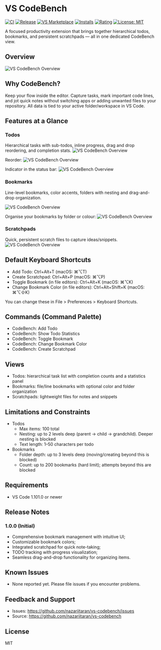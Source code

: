 # VS CodeBench

[![CI](https://github.com/nazariitaran/vs-codebench/actions/workflows/ci.yml/badge.svg?branch=main)](https://github.com/nazariitaran/vs-codebench/actions/workflows/ci.yml)
[![Release](https://github.com/nazariitaran/vs-codebench/actions/workflows/release.yml/badge.svg)](https://github.com/nazariitaran/vs-codebench/actions/workflows/release.yml)
[![VS Marketplace](https://img.shields.io/visual-studio-marketplace/v/nazariitaran.vs-codebench?label=VS%20Marketplace)](https://marketplace.visualstudio.com/items?itemName=nazariitaran.vs-codebench)
[![Installs](https://img.shields.io/visual-studio-marketplace/i/nazariitaran.vs-codebench)](https://marketplace.visualstudio.com/items?itemName=nazariitaran.vs-codebench)
[![Rating](https://img.shields.io/visual-studio-marketplace/r/nazariitaran.vs-codebench)](https://marketplace.visualstudio.com/items?itemName=nazariitaran.vs-codebench)
[![License: MIT](https://img.shields.io/badge/License-MIT-yellow.svg)](https://opensource.org/licenses/MIT)
<!-- [![Open VSX](https://img.shields.io/open-vsx/v/nazariitaran/vs-codebench)](https://open-vsx.org/extension/nazariitaran/vs-codebench)
[![Open VSX Downloads](https://img.shields.io/open-vsx/dt/nazariitaran/vs-codebench)](https://open-vsx.org/extension/nazariitaran/vs-codebench) -->

A focused productivity extension that brings together hierarchical todos, bookmarks, and persistent scratchpads — all in one dedicated CodeBench view.

## Overview

![VS CodeBench Overview](./docs/1_intro.gif)

## Why CodeBench?
Keep your flow inside the editor. Capture tasks, mark important code lines, and jot quick notes without switching apps or adding unwanted files to your repository. All data is tied to your active folder/workspace in VS Code.

## Features at a Glance

### Todos
Hierarchical tasks with sub-todos, inline progress, drag and drop reordering, and completion stats.
![VS CodeBench Overview](./docs/2_todod_crud.gif)

Reorder:
![VS CodeBench Overview](./docs/3_todo_reorder.gif)

Indicator in the status bar:
![VS CodeBench Overview](./docs/4_todo_indicator_status_bar.gif)

### Bookmarks
Line-level bookmarks, color accents, folders with nesting and drag-and-drop organization.

![VS CodeBench Overview](./docs/5_bookmarks_add.gif)

Organise your bookmarks by folder or colour:
![VS CodeBench Overview](./docs/6_bookmark_organize.gif)

### Scratchpads
Quick, persistent scratch files to capture ideas/snippets.
![VS CodeBench Overview](./docs/7_scratchpads.gif)


## Default Keyboard Shortcuts
- Add Todo: Ctrl+Alt+T (macOS: ⌘⌥T)
- Create Scratchpad: Ctrl+Alt+P (macOS: ⌘⌥P)
- Toggle Bookmark (in file editors): Ctrl+Alt+K (macOS: ⌘⌥K)
- Change Bookmark Color (in file editors): Ctrl+Alt+Shift+K (macOS: ⌘⌥⇧K)

You can change these in File > Preferences > Keyboard Shortcuts.

## Commands (Command Palette)
- CodeBench: Add Todo
- CodeBench: Show Todo Statistics
- CodeBench: Toggle Bookmark
- CodeBench: Change Bookmark Color
- CodeBench: Create Scratchpad

## Views
- Todos: hierarchical task list with completion counts and a statistics panel
- Bookmarks: file/line bookmarks with optional color and folder organization
- Scratchpads: lightweight files for notes and snippets

## Limitations and Constraints
- Todos
  - Max items: 100 total
  - Nesting: up to 2 levels deep (parent -> child -> grandchild). Deeper nesting is blocked
  - Text length: 1–50 characters per todo
- Bookmarks
  - Folder depth: up to 3 levels deep (moving/creating beyond this is blocked)
  - Count: up to 200 bookmarks (hard limit); attempts beyond this are blocked

## Requirements
- VS Code 1.101.0 or newer

## Release Notes
### 1.0.0 (Initial)
- Comprehensive bookmark management with intuitive UI;
- Customizable bookmark colors;
- Integrated scratchpad for quick note-taking;
- TODO tracking with progress visualization;
- Seamless drag-and-drop functionality for organizing items.


## Known Issues
- None reported yet. Please file issues if you encounter problems.

## Feedback and Support
- Issues: https://github.com/nazariitaran/vs-codebench/issues
- Source: https://github.com/nazariitaran/vs-codebench

## License
MIT
